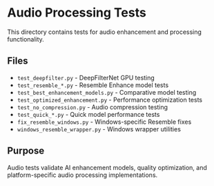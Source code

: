 # Audio Processing Tests

This directory contains tests for audio enhancement and processing functionality.

## Files

- `test_deepfilter.py` - DeepFilterNet GPU testing
- `test_resemble_*.py` - Resemble Enhance model tests
- `test_best_enhancement_models.py` - Comparative model testing
- `test_optimized_enhancement.py` - Performance optimization tests
- `test_no_compression.py` - Audio compression testing
- `test_quick_*.py` - Quick model performance tests
- `fix_resemble_windows.py` - Windows-specific Resemble fixes
- `windows_resemble_wrapper.py` - Windows wrapper utilities

## Purpose

Audio tests validate AI enhancement models, quality optimization, and platform-specific audio processing implementations.
